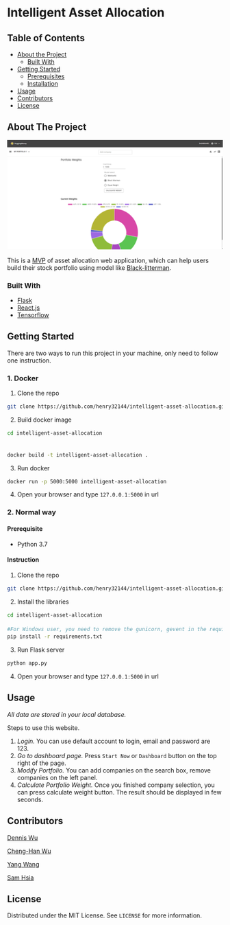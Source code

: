 # Intelligent Asset Allocation

<!-- TABLE OF CONTENTS -->
## Table of Contents

* [About the Project](#about-the-project)
  * [Built With](#built-with)
* [Getting Started](#getting-started)
  * [Prerequisites](#prerequisites)
  * [Installation](#installation)
* [Usage](#usage)
* [Contributors](#contributors)
* [License](#license)



<!-- ABOUT THE PROJECT -->
## About The Project

![Screen Shot](./screenshot.png)

This is a [MVP](https://en.wikipedia.org/wiki/Minimum_viable_product) of asset allocation web application, which can help users build their stock portfolio using model like [Black-litterman](https://en.wikipedia.org/wiki/Black%E2%80%93Litterman_model).

### Built With
* [Flask](https://getbootstrap.com)
* [React.js](https://jquery.com)
* [Tensorflow](https://laravel.com)



<!-- GETTING STARTED -->
## Getting Started

There are two ways to run this project in your machine, only need to follow one instruction.

### 1. Docker

1. Clone the repo
```sh
git clone https://github.com/henry32144/intelligent-asset-allocation.git
```
2. Build docker image
```sh
cd intelligent-asset-allocation


docker build -t intelligent-asset-allocation .
```
3. Run docker
```sh
docker run -p 5000:5000 intelligent-asset-allocation
```
4. Open your browser and type `127.0.0.1:5000` in url


### 2. Normal way

#### Prerequisite

* Python 3.7

#### Instruction

1. Clone the repo
```sh
git clone https://github.com/henry32144/intelligent-asset-allocation.git
```
2. Install the libraries
```sh
cd intelligent-asset-allocation

#For Windows user, you need to remove the gunicorn, gevent in the requirements.txt
pip install -r requirements.txt
```
3. Run Flask server
```sh
python app.py
```
4. Open your browser and type `127.0.0.1:5000` in url

<!-- USAGE EXAMPLES -->
## Usage

*All data are stored in your local database.* 

Steps to use this website.

1. *Login.* You can use default account to login, email and password are 123.
2. *Go to dashboard page.* Press `Start Now` or `Dashboard` button on the top right of the page.
3. *Modify Portfolio.* You can add companies on the search box, remove companies on the left panel.
4. *Calculate Portfolio Weight.* Once you finished company selection, you can press calculate weight button. The result should be displayed in few seconds.


<!-- CONTRIBUTING -->
## Contributors

[Dennis Wu](https://github.com/Hibb-bb)

[Cheng-Han Wu](https://github.com/henry32144)

[Yang Wang](https://github.com/penguinwang96825)

[Sam Hsia](https://github.com/HsiaSharpie)

<!-- LICENSE -->
## License

Distributed under the MIT License. See `LICENSE` for more information.